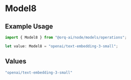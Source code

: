 # Model8

## Example Usage

```typescript
import { Model8 } from "@orq-ai/node/models/operations";

let value: Model8 = "openai/text-embedding-3-small";
```

## Values

```typescript
"openai/text-embedding-3-small"
```
